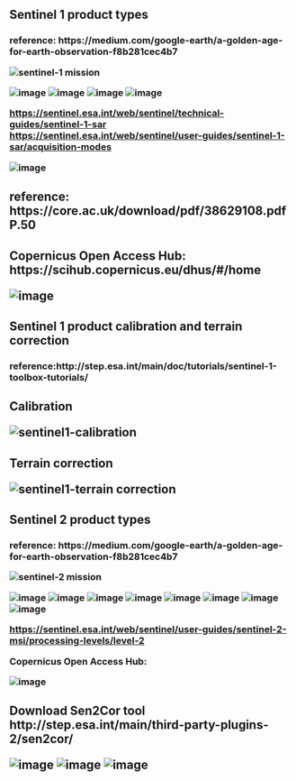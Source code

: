 <h2> Sentinel 1 product types
  
<h3>reference: https://medium.com/google-earth/a-golden-age-for-earth-observation-f8b281cec4b7
 
![sentinel-1 mission](https://user-images.githubusercontent.com/45618275/50804469-0893c680-1329-11e9-8124-d55305452e28.gif)

![image](https://user-images.githubusercontent.com/45618275/50631044-e6432700-0f7d-11e9-93fb-84b3641d72ef.png)
![image](https://user-images.githubusercontent.com/45618275/50631051-ee9b6200-0f7d-11e9-94cd-1c85f65dd634.png)
![image](https://user-images.githubusercontent.com/45618275/50682389-a77aa300-1049-11e9-8038-e90c04052c2f.png)
![image](https://user-images.githubusercontent.com/45618275/50682394-acd7ed80-1049-11e9-994e-0a2e415b83e5.png)

https://sentinel.esa.int/web/sentinel/technical-guides/sentinel-1-sar
https://sentinel.esa.int/web/sentinel/user-guides/sentinel-1-sar/acquisition-modes

![image](https://user-images.githubusercontent.com/45618275/51100984-9ed95800-1813-11e9-90dd-0aa6f9510392.png)

<h2>reference:  https://core.ac.uk/download/pdf/38629108.pdf
P.50
  
<h2>Copernicus Open Access Hub:
https://scihub.copernicus.eu/dhus/#/home

![image](https://user-images.githubusercontent.com/45618275/50631354-ea237900-0f7e-11e9-9519-a564091520ac.png)
 
 <h2> Sentinel 1 product calibration and terrain correction
   
 <h3>reference:http://step.esa.int/main/doc/tutorials/sentinel-1-toolbox-tutorials/
  
 <h2>Calibration
  
 ![sentinel1-calibration](https://user-images.githubusercontent.com/45618275/51025517-3ac25400-15c7-11e9-8bef-191b2813e4c6.gif)
 
 <h2>Terrain correction
  
![sentinel1-terrain correction](https://user-images.githubusercontent.com/45618275/51025518-3bf38100-15c7-11e9-88e6-ddc5ec1894ce.gif)
  
  
<h2> Sentinel 2 product types
  
<h3>reference: https://medium.com/google-earth/a-golden-age-for-earth-observation-f8b281cec4b7

![sentinel-2 mission](https://user-images.githubusercontent.com/45618275/50804499-2a8d4900-1329-11e9-96de-2f27ba631263.gif)

![image](https://user-images.githubusercontent.com/45618275/50631016-cd3a7600-0f7d-11e9-829c-79ca133036d8.png)
![image](https://user-images.githubusercontent.com/45618275/50630598-72ece580-0f7c-11e9-9853-ed2de792836f.png)
![image](https://user-images.githubusercontent.com/45618275/50630608-7ed8a780-0f7c-11e9-9829-5ac2561f47fd.png)
![image](https://user-images.githubusercontent.com/45618275/50630626-8b5d0000-0f7c-11e9-9408-e340535ad13e.png)
![image](https://user-images.githubusercontent.com/45618275/50630644-957efe80-0f7c-11e9-8746-b86a20d53be0.png)
![image](https://user-images.githubusercontent.com/45618275/50630541-38834880-0f7c-11e9-9f19-3ae9dcb412af.png)
![image](https://user-images.githubusercontent.com/45618275/50681897-f7f10100-1047-11e9-815c-b4d400970cea.png)
![image](https://user-images.githubusercontent.com/45618275/50681910-00493c00-1048-11e9-8c49-d0b4f9fb6ad0.png)

https://sentinel.esa.int/web/sentinel/user-guides/sentinel-2-msi/processing-levels/level-2

Copernicus Open Access Hub:

![image](https://user-images.githubusercontent.com/45618275/50631472-5d2cef80-0f7f-11e9-9488-c082d5185dbe.png)

<h2>Download Sen2Cor tool
http://step.esa.int/main/third-party-plugins-2/sen2cor/
  
![image](https://user-images.githubusercontent.com/45618275/51101339-37240c80-1815-11e9-9e0d-a5f39037964c.png)
![image](https://user-images.githubusercontent.com/45618275/51101364-56bb3500-1815-11e9-96fd-773776045ef9.png)
![image](https://user-images.githubusercontent.com/45618275/51101396-73576d00-1815-11e9-8ce4-6aa805b2a52c.png) 
  
